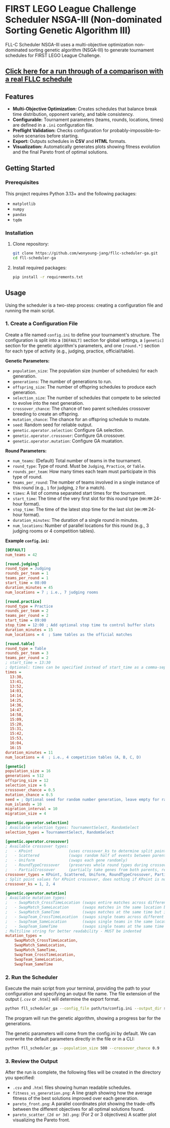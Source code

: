 # FIRST LEGO League Challenge Scheduler NSGA-III (Non-dominated Sorting Genetic Algorithm III)

FLL-C Scheduler NSGA-III uses a multi-objective optimization non-dominated sorting genetic algorithm (NSGA-III) to generate tournament schedules for FIRST LEGO League Challenge.

## [Click here for a run through of a comparison with a real FLLC schedule](/REAL_LIFE_EXAMPLES.md)

## Features

-   **Multi-Objective Optimization:** Creates schedules that balance break time distribution, opponent variety, and table consistency.
-   **Configurable:** Tournament parameters (teams, rounds, locations, times) are defined in a `.ini` configuration file.
-   **Preflight Validation:** Checks configuration for probably-impossible-to-solve scenarios before starting.
-   **Export:** Outputs schedules in **CSV** and **HTML** formats.
-   **Visualization:** Automatically generates plots showing fitness evolution and the final Pareto front of optimal solutions.

## Getting Started

### Prerequisites

This project requires Python 3.13+ and the following packages:

-   `matplotlib`
-   `numpy`
-   `pandas`
-   `tqdm`

### Installation

1.  Clone repository:
    ```bash
    git clone https://github.com/wonyoung-jang/fllc-scheduler-ga.git
    cd fll-scheduler-ga
    ```

2.  Install required packages:
    ```bash
    pip install -r requirements.txt
    ```

## Usage

Using the scheduler is a two-step process: creating a configuration file and running the main script.

### 1. Create a Configuration File

Create a file named `config.ini` to define your tournament's structure. The configuration is split into a `[DEFAULT]` section for global settings, a `[genetic]` section for the genetic algorithm's parameters, and one `[round.*]` section for each type of activity (e.g., judging, practice, official/table).

**Genetic Parameters:**

-   `population_size`: The population size (number of schedules) for each generation.
-   `generations`: The number of generations to run.
-   `offspring_size`: The number of offspring schedules to produce each generation.
-   `selection_size`: The number of schedules that compete to be selected to evolve into the next generation.
-   `crossover_chance`: The chance of two parent schedules crossover breeding to create an offspring.
-   `mutation_chance`: The chance for an offspring schedule to mutate.
-   `seed`: Random seed for reliable output.
-   `genetic.operator.selection`: Configure GA selection.
-   `genetic.operator.crossover`: Configure GA crossover.
-   `genetic.operator.mutation`: Configure GA muatation.

**Round Parameters:**

-   `num_teams`: (Default) Total number of teams in the tournament.
-   `round_type`: Type of round. Must be `Judging`, `Practice`, or `Table`.
-   `rounds_per_team`: How many times each team must participate in this type of round.
-   `teams_per_round`: The number of teams involved in a single instance of this round (e.g., `1` for judging, `2` for a match).
-   `times`: A list of comma separated start times for the tournament.
-   `start_time`: The time of the very first slot for this round type (`HH:MM` 24-hour format).
-   `stop_time`: The time of the latest stop time for the last slot (`HH:MM` 24-hour format).
-   `duration_minutes`: The duration of a single round in minutes.
-   `num_locations`: Number of parallel locations for this round (e.g., 3 judging rooms or 4 competition tables).

**Example `config.ini`:**

```ini
[DEFAULT]
num_teams = 42

[round.judging]
round_type = Judging
rounds_per_team = 1
teams_per_round = 1
start_time = 08:00
duration_minutes = 45
num_locations = 7 ; i.e., 7 judging rooms

[round.practice]
round_type = Practice
rounds_per_team = 2
teams_per_round = 2
start_time = 09:00
stop_time = 12:00 ; Add optional stop time to control buffer slots
duration_minutes = 15
num_locations = 4  ; Same tables as the official matches

[round.table]
round_type = Table
rounds_per_team = 3
teams_per_round = 2
; start_time = 13:30
; Optional: times can be specified instead of start_time as a comma-separated list
times = 
  13:30,
  13:41,
  13:52,
  14:03,
  14:14,
  14:25,
  14:36,
  14:47,
  14:58,
  15:09,
  15:20,
  15:31,
  15:42,
  15:53,
  16:04,
  16:15
duration_minutes = 11
num_locations = 4  ; i.e., 4 competition tables (A, B, C, D)

[genetic]
population_size = 16
generations = 512
offspring_size = 12
selection_size = 6
crossover_chance = 0.5
mutation_chance = 0.5
seed = ; Optional seed for random number generation, leave empty for random seed, or input an integer value
num_islands = 10
migration_interval = 10
migration_size = 4

[genetic.operator.selection]
; Available selection types: TournamentSelect, RandomSelect
selection_types = TournamentSelect, RandomSelect

[genetic.operator.crossover]
; Available crossover types: 
;   - KPoint                (uses crossover_ks to determine split points)
;   - Scattered             (swaps random half of events between parents)
;   - Uniform               (swaps each gene randomly)
;   - RoundTypeCrossover    (preserves whole round types during crossover)
;   - PartialCrossover      (partially take genes from both parents, repair to complete the child)
crossover_types = KPoint, Scattered, Uniform, RoundTypeCrossover, PartialCrossover
; Split point values for KPoint crossover, does nothing if KPoint is not used
crossover_ks = 1, 2, 4 

[genetic.operator.mutation]
; Available mutation types:
;   - SwapMatch_CrossTimeLocation (swaps entire matches across different times and locations)
;   - SwapMatch_SameLocation      (swaps matches in the same location but at different times)
;   - SwapMatch_SameTime          (swaps matches at the same time but in different locations)
;   - SwapTeam_CrossTimeLocation  (swaps single teams across different times and locations)
;   - SwapTeam_SameLocation       (swaps single teams in the same location but at different times)
;   - SwapTeam_SameTime           (swaps single teams at the same time but in different locations)
; Multiline string for better readability - MUST be indented
mutation_types = 
    SwapMatch_CrossTimeLocation, 
    SwapMatch_SameLocation, 
    SwapMatch_SameTime, 
    SwapTeam_CrossTimeLocation, 
    SwapTeam_SameLocation, 
    SwapTeam_SameTime
```

### 2. Run the Scheduler

Execute the main script from your terminal, providing the path to your configuration and specifying an output file name. The file extension of the output (`.csv` or `.html`) will determine the export format.

```bash
python fll_scheduler_ga --config_file path/to/config.ini --output_dir schedule_results
```

The program will run the genetic algorithm, showing a progress bar for the generations.

The genetic parameters will come from the config.ini by default. We can overwrite the default parameters directly in the file or in a CLI:

```bash
python fll_scheduler_ga --population_size 500 --crossover_chance 0.9
```

### 3. Review the Output

After the run is complete, the following files will be created in the directory you specified:

-   `.csv` and `.html` files showing human readable schedules.
-   `fitness_vs_generation.png`: A line graph showing how the average fitness of the best solutions improved over each generation.
-   `pareto_front.png`: A parallel coordinates plot showing the trade-offs between the different objectives for all optimal solutions found.
-   `pareto_scatter_(2d or 3d).png`: (For 2 or 3 objectives) A scatter plot visualizing the Pareto front.